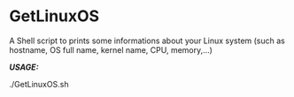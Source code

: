 # GetLinuxOS
A Shell script to prints some informations about your Linux system (such as hostname, OS full name, kernel name, CPU, memory,...)

<em><strong> USAGE: </strong></em>

./GetLinuxOS.sh
